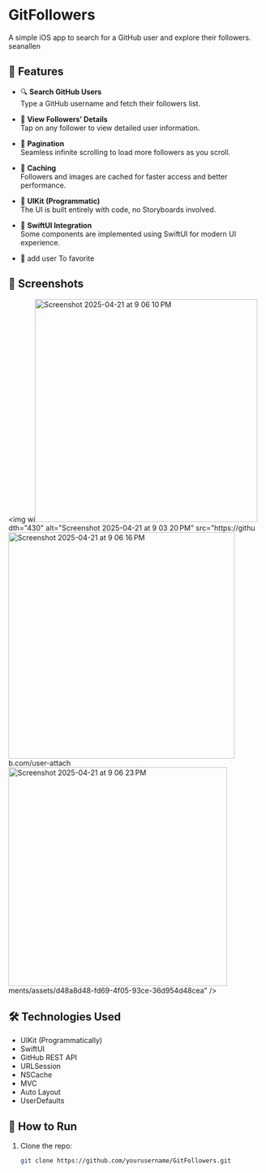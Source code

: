# GitFollowers

A simple iOS app to search for a GitHub user and explore their followers.
seanallen 

## 📱 Features
- 🔍 **Search GitHub Users**  
  Type a GitHub username and fetch their followers list.

- 📄 **View Followers’ Details**  
  Tap on any follower to view detailed user information.

- 🔁 **Pagination**  
  Seamless infinite scrolling to load more followers as you scroll.

- 💾 **Caching**  
  Followers and images are cached for faster access and better performance.

- 🎨 **UIKit (Programmatic)**  
  The UI is built entirely with code, no Storyboards involved.

- 🌉 **SwiftUI Integration**  
  Some components are implemented using SwiftUI for modern UI experience.

- 🧪 add user To favorite
  
## 📸 Screenshots
<img wi<img width="439" alt="Screenshot 2025-04-21 at 9 06 10 PM" src="https://github.com/user-attachments/assets/a68a8010-914e-4717-99be-4c9d6a6142e1" />
dth="430" alt="Screenshot 2025-04-21 at 9 03 20 PM" src="https://githu<img width="446" alt="Screenshot 2025-04-21 at 9 06 16 PM" src="https://github.com/user-attachments/assets/643ac0ca-5e10-45e9-bd2e-e3e5ea2bd3fe" />
b.com/user-attach<img width="431" alt="Screenshot 2025-04-21 at 9 06 23 PM" src="https://github.com/user-attachments/assets/f5eaaf94-d5d2-47f2-b80b-398aa0578131" />
ments/assets/d48a8d48-fd69-4f05-93ce-36d954d48cea" />

## 🛠 Technologies Used

- UIKit (Programmatically)
- SwiftUI
- GitHub REST API
- URLSession
- NSCache
- MVC 
- Auto Layout 
- UserDefaults
  
## 🚀 How to Run

1. Clone the repo:
   ```bash
   git clone https://github.com/yourusername/GitFollowers.git
